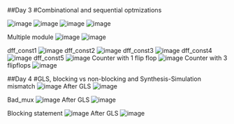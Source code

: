 ##Day 3
#Combinational and sequential optmizations

![image](https://github.com/saivardhan3333/VSD-HD/assets/60193705/95cf351c-da74-47ed-91f5-bcc9e1eeb063)
![image](https://github.com/saivardhan3333/VSD-HD/assets/60193705/a3a31022-c96e-47df-ab08-11be069a6bdb)
![image](https://github.com/saivardhan3333/VSD-HD/assets/60193705/47f1c948-30d7-4987-b9ba-3c980f660d98)
![image](https://github.com/saivardhan3333/VSD-HD/assets/60193705/b06f9049-9bb0-4578-8592-3506da60ffc1)

Multiple module
![image](https://github.com/saivardhan3333/VSD-HD/assets/60193705/5cb7100e-e7ed-45f7-af8b-6f6ba122e5ef)
![image](https://github.com/saivardhan3333/VSD-HD/assets/60193705/2127d8c9-e313-41ba-a1cf-60b5fee3276d)


dff_const1
![image](https://github.com/saivardhan3333/VSD-HD/assets/60193705/52f9361d-3882-4c1e-8259-cc1886838f6e)
dff_const2
![image](https://github.com/saivardhan3333/VSD-HD/assets/60193705/ef1bd36c-fa9e-4be4-b64a-614c83b7e9e4)
dff_const3
![image](https://github.com/saivardhan3333/VSD-HD/assets/60193705/ccffe015-0b9a-49a4-9620-8f9c0ae58cec)
dff_const4
![image](https://github.com/saivardhan3333/VSD-HD/assets/60193705/ede7b6a1-aa10-4863-841f-65c6375cf6e0)
dff_const5
![image](https://github.com/saivardhan3333/VSD-HD/assets/60193705/e799f5b2-9def-4630-b534-14e0bb740094)
Counter with 1 flip flop
![image](https://github.com/saivardhan3333/VSD-HD/assets/60193705/48f6fef7-4b54-47b0-97f4-c72c9ecf3f2f)
Counter with 3 flipflops
![image](https://github.com/saivardhan3333/VSD-HD/assets/60193705/b0b0701c-f658-48fa-92a1-3f50b940f23f)

##Day 4
#GLS, blocking vs non-blocking and Synthesis-Simulation mismatch
![image](https://github.com/saivardhan3333/VSD-HD/assets/60193705/24871716-a4b2-4146-b3a7-aa898b128083)
After GLS
![image](https://github.com/saivardhan3333/VSD-HD/assets/60193705/1e71b0db-5bb6-456f-8a2d-778cb8ed436e)

Bad_mux
![image](https://github.com/saivardhan3333/VSD-HD/assets/60193705/02366691-15b6-453b-a74f-0b2394860b86)
After GLS
![image](https://github.com/saivardhan3333/VSD-HD/assets/60193705/7935a265-a15a-4386-817c-801e8c348b5d)

Blocking statement
![image](https://github.com/saivardhan3333/VSD-HD/assets/60193705/57afd45d-d7b6-42d9-b25e-e5858d4612f9)
After GLS
![image](https://github.com/saivardhan3333/VSD-HD/assets/60193705/92f25ac2-c492-434a-8d79-bec37b51802c)


